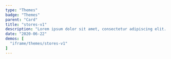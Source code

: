 ```yaml
---
type: "Themes"
badge: "Themes"
parent: "Card"
title: "stores-v1"
description: "Lorem ipsum dolor sit amet, consectetur adipiscing elit. Nunc tempus laoreet leo sit amet iaculis."
date: "2020-06-22"
demos: [
  "iframe/themes/stores-v1"
]
---
```

